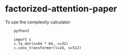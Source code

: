 # factorized-attention-paper

To use the complexity calculator

``` bash
    python3
```

``` python3
    import c
    c.fa_dot(s=64 * 64, c=32)
    c.conv_transformer(l=24, s=512)
```
